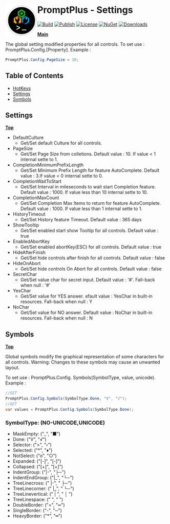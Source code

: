 ﻿# <img align="left" width="100" height="100" src="./images/icon.png">PromptPlus - Settings

[![Build](https://github.com/FRACerqueira/PromptPlus/workflows/Build/badge.svg)](https://github.com/FRACerqueira/PromptPlus/actions/workflows/build.yml)
[![Publish](https://github.com/FRACerqueira/PromptPlus/actions/workflows/publish.yml/badge.svg)](https://github.com/FRACerqueira/PromptPlus/actions/workflows/publish.yml)
[![License](https://img.shields.io/github/license/FRACerqueira/PromptPlus)](https://github.com/FRACerqueira/PromptPlus/blob/master/LICENSE)
[![NuGet](https://img.shields.io/nuget/v/PromptPlus)](https://www.nuget.org/packages/PromptPlus/)
[![Downloads](https://img.shields.io/nuget/dt/PromptPlus)](https://www.nuget.org/packages/PromptPlus/)

[**Main**](index.md#table-of-contents)  

The global setting modified  properties for all controls.  To set use : PromptPlus.Config.[Property]. Example :

```csharp
PromptPlus.Config.PageSize = 10;
```



## Table of Contents

- [HotKeys](hotkeys.md)
- [Settings](#settings)
- [Symbols](#symbols)

## Settings
[**Top**](#promptplus-settings)

- DefaultCulture
	- Get/Set default Culture for all controls.
- PageSize
	- Get/Set Page Size from colletions. Default value : 10. If value < 1 internal sette to 1.
- CompletionMinimumPrefixLength
	- Get/Set Minimum Prefix Length for feature AutoComplete. Default value : 3.If value < 0 internal sette to 0.
- CompletionWaitToStart
	- Get/Set Interval in mileseconds to wait start Completion feature. Default value : 1000. If value less than 10 internal sette to 10.
- CompletionMaxCount
	- Get/Set Completion Max Items to return for feature AutoComplete. Default value : 1000. If value  less than 1 internal sette to 1.
- HistoryTimeout
	- Get/Set History feature Timeout. Default value : 365 days
- ShowTooltip
	- Get/Set enabled start show Tooltip for all controls. Default value : true
- EnabledAbortKey
	- Get/Set enabled abortKey(ESC) for all controls. Default value : true
- HideAfterFinish
	- Get/Set hide controls after finish for all controls. Default value : false 
- HideOnAbort
	- Get/Set hide controls On Abort for all controls. Default value : false 
- SecretChar
	- Get/Set value char for secret input. Default value : '#'.  Fall-back when null : '#' 
- YesChar
	- Get/Set value for YES answer. efault value : YesChar in built-in resources.  Fall-back when null : Y
- NoChar
	- Get/Set value for NO answer. Default value : NoChar in built-in resources.  Fall-back when null : N

## Symbols
[**Top**](#promptplus-settings)

Global symbols modify the graphical representation of some characters for all controls. Warning: Changes to these symbols may cause an unwanted layout.

To set use : PromptPlus.Config. Symbols(SymbolType, value, unicode). Example :

```csharp
//SET
PromptPlus.Config.Symbols(SymbolType.Done, "V", "√");
//GET
var values = PromptPlus.Config.Symbols(SymbolType.Done);
```


### SymbolType: (NO-UNICODE,UNICODE)

- MaskEmpty: ("_", "■")
- Done: ("V", "√")
- Selector: (">", "›")
- Selected: ("*", "♦")
- NotSelect: ("o", "○")
- Expanded: ("[-]", "[-]")
- Collapsed: ("[+]", "[+]")
- IndentGroup: ("|-", "├─")
- IndentEndGroup: ("|_", "└─")
- TreeLinecross: (" |-", " ├─")
- TreeLinecorner: (" |_", " └─")
- TreeLinevertical: (" | ", " │ ")
- TreeLinespace: ("   ", "   ")
- DoubleBorder: ("=", "═")
- SingleBorder: ("-", "─")
- HeavyBorder: ("*", "━")

